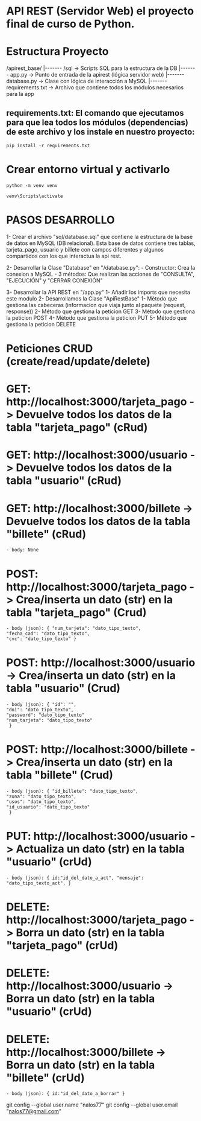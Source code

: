 # API REST (Servidor Web)  el proyecto final de curso de Python.

# Estructura Proyecto
/apirest_base/
    |------- /sql             ->  Scripts SQL para la estructura de la DB
    |------- app.py           ->  Punto de entrada de la apirest (lógica servidor web)
    |------- database.py      ->  Clase con lógica de interacción a MySQL
    |------- requirements.txt ->  Archivo que contiene todos los módulos necesarios para la app

## requirements.txt: El comando que ejecutamos para que lea todos los módulos (dependencias) de este archivo y los instale en nuestro proyecto:
```
pip install -r requirements.txt
```


# Crear entorno virtual y activarlo
```
python -m venv venv
```
```
venv\Scripts\activate
```

# PASOS DESARROLLO
1- Crear el archivo "sql/database.sql" que contiene la estructura de la base de datos en MySQL (DB relacional). Esta base de datos contiene tres tablas, tarjeta_pago, usuario y billete con campos diferentes y algunos compartidos con los que interactua la api rest.

2- Desarrollar la Clase "Database" en "/database.py":
    - Constructor: Crea la conexion a MySQL
    - 3 métodos: Que realizan las acciones de "CONSULTA", "EJECUCIÓN" y "CERRAR CONEXIÓN"

3- Desarrollar la API REST en "/app.py" 
    1- Añadir los imports que necesita este modulo
    2- Desarrollamos la Clase "ApiRestBase"
        1- Método que gestiona las cabeceras (informacion que viaja junto al paquete (request, response))
        2- Método que gestiona la peticion GET
        3- Método que gestiona la peticion POST
        4- Método que gestiona la peticion PUT
        5- Método que gestiona la peticion DELETE


# Peticiones CRUD (create/read/update/delete)
# GET: http://localhost:3000/tarjeta_pago -> Devuelve todos los datos de la tabla "tarjeta_pago" (cRud)
# GET: http://localhost:3000/usuario -> Devuelve todos los datos de la tabla "usuario" (cRud)
# GET: http://localhost:3000/billete -> Devuelve todos los datos de la tabla "billete" (cRud)
    - body: None

# POST: http://localhost:3000/tarjeta_pago -> Crea/inserta un dato (str) en la tabla "tarjeta_pago" (Crud)
    - body (json): { "num_tarjeta": "dato_tipo_texto",
    "fecha_cad": "dato_tipo_texto",
    "cvc": "dato_tipo_texto" } 
# POST: http://localhost:3000/usuario -> Crea/inserta un dato (str) en la tabla "usuario" (Crud)
    - body (json): { "id": "",
    "dni": "dato_tipo_texto",
    "password": "dato_tipo_texto"
    "num_tarjeta": "dato_tipo_texto"
     } 
# POST: http://localhost:3000/billete -> Crea/inserta un dato (str) en la tabla "billete" (Crud)
    - body (json): { "id_billete": "dato_tipo_texto",
    "zona": "dato_tipo_texto",
    "usos": "dato_tipo_texto",
    "id_usuario": "dato_tipo_texto"
     } 

# PUT: http://localhost:3000/usuario -> Actualiza un dato (str) en la tabla "usuario" (crUd)
    - body (json): { id:"id_del_dato_a_act", "mensaje": "dato_tipo_texto_act", }

# DELETE: http://localhost:3000/tarjeta_pago -> Borra un dato (str) en la tabla "tarjeta_pago" (crUd)
# DELETE: http://localhost:3000/usuario -> Borra un dato (str) en la tabla "usuario" (crUd)
# DELETE: http://localhost:3000/billete -> Borra un dato (str) en la tabla "billete" (crUd)
    - body (json): { id:"id_del_dato_a_borrar" } 

git config --global user.name "nalos77"
git config --global user.email "nalos77@gmail.com"